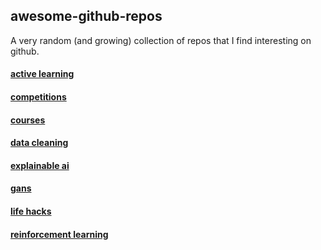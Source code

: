 ## awesome-github-repos

A very random (and growing) collection of repos that I find interesting on github.

#### [active learning](./active_learning.md)

#### [competitions](./competitions.md)

#### [courses](./courses.md)

#### [data cleaning](./data_cleaning.md)

#### [explainable ai](./explainable_ai.md)

#### [gans](./gans.md)

#### [life hacks](./life_hacks.md)

#### [reinforcement learning](./reinforcement_learning.md)
